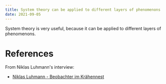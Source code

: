 ```yaml
---
title: System theory can be applied to different layers of phenomenons
date: 2021-09-05
---
```


System theory is very useful,
because it can be applied to different layers of phenomenons.

# References

From Niklas Luhmann's interview:
- [Niklas Luhmann - Beobachter im Krähennest](https://www.youtube.com/watch?v=qRSCKSPMuDc&ab_channel=holgersen911)

